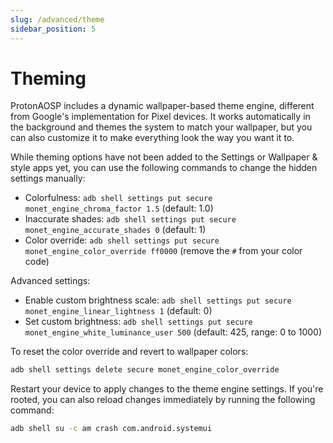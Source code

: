 ```yaml
---
slug: /advanced/theme
sidebar_position: 5
---
```


# Theming

ProtonAOSP includes a dynamic wallpaper-based theme engine, different from Google's implementation for Pixel devices. It works automatically in the background and themes the system to match your wallpaper, but you can also customize it to make everything look the way you want it to.

While theming options have not been added to the Settings or Wallpaper & style apps yet, you can use the following commands to change the hidden settings manually:

- Colorfulness: `adb shell settings put secure monet_engine_chroma_factor 1.5` (default: 1.0)
- Inaccurate shades: `adb shell settings put secure monet_engine_accurate_shades 0` (default: 1)
- Color override: `adb shell settings put secure monet_engine_color_override ff0000` (remove the `#` from your color code)

Advanced settings:

- Enable custom brightness scale: `adb shell settings put secure monet_engine_linear_lightness 1` (default: 0)
- Set custom brightness: `adb shell settings put secure monet_engine_white_luminance_user 500` (default: 425, range: 0 to 1000)

To reset the color override and revert to wallpaper colors:

```bash
adb shell settings delete secure monet_engine_color_override
```

Restart your device to apply changes to the theme engine settings. If you're rooted, you can also reload changes immediately by running the following command:

```bash
adb shell su -c am crash com.android.systemui
```
